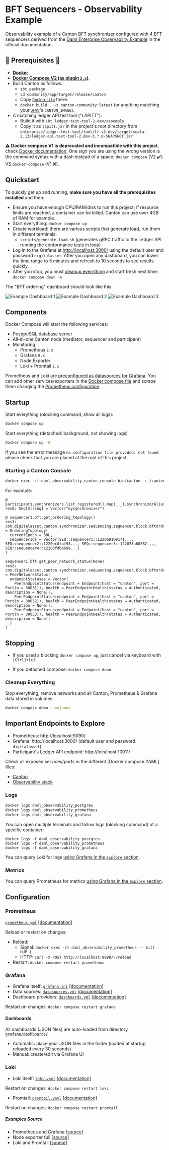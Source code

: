 # BFT Sequencers - Observability Example

Observability example of a Canton BFT synchronizer configured with 4 BFT sequencers derived from the
[Daml Enterprise Observability Example](https://docs.daml.com/canton/usermanual/monitoring.html#hands-on-with-the-daml-enterprise-observability-example)
in the official documentation.

## 🚦 Prerequisites 🚦

* [**Docker**](https://docs.docker.com/get-docker/).
* [**Docker Compose V2 (as plugin `2.x`)**](https://github.com/docker/compose).
* Build Canton as follows:
  * `sbt package`
  * `cd community/app/target/release/canton`
  * Copy [`Dockerfile`](canton/Dockerfile) there.
  * `docker build . -t canton-community:latest` (or anything matching your [.env](.env)'s `CANTON_IMAGE`).
* A matching ledger API test tool ("LAPITT"):
  * Build it with `sbt ledger-test-tool-2-dev/assembly`.
  * Copy it as `lapitt.jar` in the project's root directory from `enterprise/ledger-test-tool/tool/lf-v2.dev/target/scala-2.13/ledger-api-test-tool-2.dev-3.?.0-SNAPSHOT.jar`

⚠️ **Docker compose V1 is deprecated and incompatible with this project**, check [Docker documentation](https://docs.docker.com/compose/migrate/).
One sign you are using the wrong version is the command syntax with a dash instead of a space:
`docker compose` (V2 ✔️) VS `docker-compose` (V1 ❌).

## Quickstart

To quickly get up and running, **make sure you have all the prerequisites installed** and then:

* Ensure you have enough CPU/RAM/disk to run this project; if resource limits are reached, a container can be killed.
Canton can use over 4GB of RAM for example.
* Start everything: `docker compose up`
* Create workload: there are various scripts that generate load, run them in different terminals:
  * `scripts/generate-load.sh` (generates gRPC traffic to the Ledger API running the conformance tests in loop)
* Log in to the Grafana at [http://localhost:3000/](http://localhost:3000/) using the default
user and password `digitalasset`. After you open any dashboard, you can lower the time range to 5 minutes and
refresh to 10 seconds to see results quickly.
* After you stop, you must [cleanup everything](#cleanup-everything) and start fresh next time:
`docker compose down -v`

The "BFT ordering" dashboard should look like this:

![Example Dashboard 1](images/dashboard1.png "Example Dashboard")
![Example Dashboard 2](images/dashboard2.png "Example Dashboard")
![Example Dashboard 3](images/dashboard3.png "Example Dashboard")

## Components

Docker Compose will start the following services:

* PostgreSQL database server
* All-in-one Canton node (mediator, sequencer and participant)
* Monitoring
  * Prometheus `2.x`
  * Grafana `9.x`
  * Node Exporter
  * Loki + Promtail `2.x`

Prometheus and Loki are [preconfigured as datasources for Grafana](grafana/datasources.yml). You can add other
services/exporters in the [Docker compose file](docker-compose-observability.yml) and scrape them changing the
[Prometheus configuration](prometheus/prometheus.yml).

## Startup

Start everything (blocking command, show all logs):

```sh
docker compose up
```

Start everything (detached: background, not showing logs)

```sh
docker compose up -d
```

If you see the error message `no configuration file provided: not found`
please check that you are placed at the root of this project.

### Starting a Canton Console

```sh
docker exec -it daml_observability_canton_console bin/canton -c /canton/config/console.conf
```

For example:

```
@ participant1.synchronizers.list_registered().map(_._1.synchronizerAlias.unwrap)
res0: Seq[String] = Vector("mysynchronizer")

@ sequencer1.bft.get_ordering_topology()
res1: com.digitalasset.canton.synchronizer.sequencing.sequencer.block.bftordering.admin.SequencerBftAdminData.OrderingTopology = OrderingTopology(
  currentEpoch = 30L,
  sequencerIds = Vector(SEQ::sequencer1::122068109171..., SEQ::sequencer2::1220ec0faf93..., SEQ::sequencer3::122078a60382..., SEQ::sequencer4::12203fdba69e...)
)

sequencer1.bft.get_peer_network_status(None)
res2: com.digitalasset.canton.synchronizer.sequencing.sequencer.block.bftordering.admin.SequencerBftAdminData.PeerNetworkStatus = PeerNetworkStatus(
  endpointStatuses = Vector(
    PeerEndpointStatus(endpoint = Endpoint(host = "canton", port = Port(n = 30031)), health = PeerEndpointHealth(status = Authenticated, description = None)),
    PeerEndpointStatus(endpoint = Endpoint(host = "canton", port = Port(n = 30032)), health = PeerEndpointHealth(status = Authenticated, description = None)),
    PeerEndpointStatus(endpoint = Endpoint(host = "canton", port = Port(n = 30033)), health = PeerEndpointHealth(status = Authenticated, description = None))
  )
)
```

## Stopping

* If you used a blocking `docker compose up`, just cancel via keyboard with `[Ctrl]+[c]`

* If you detached compose: `docker compose down`

### Cleanup Everything

Stop everything, remove networks and all Canton, Prometheus & Grafana data stored in volumes:

```sh
docker compose down --volumes
```

## Important Endpoints to Explore

* Prometheus: http://localhost:9090/
* Grafana: http://localhost:3000/ (default user and password: `digitalasset`)
* Participant's Ledger API endpoint: http://localhost:10011/

Check all exposed services/ports in the different [Docker compose YAML] files:
* [Canton](docker-compose-canton.yml)
* [Observability stack](docker-compose-observability.yml)

### Logs

```sh
docker logs daml_observability_postgres
docker logs daml_observability_prometheus
docker logs daml_observability_grafana
```
You can open multiple terminals and follow logs (blocking command) of a specific container:

```
docker logs -f daml_observability_postgres
docker logs -f daml_observability_prometheus
docker logs -f daml_observability_grafana
```

You can query Loki for logs [using Grafana in the `Explore` section](http://localhost:3000/explore?left=%7B%22datasource%22:%22loki%22%7D).

### Metrics

You can query Prometheus for metrics [using Grafana in the `Explore` section](http://localhost:3000/explore?left=%7B%22datasource%22:%22prometheus%22%7D).

## Configuration

### Prometheus

[`prometheus.yml`](prometheus/prometheus.yml) [[documentation]](https://prometheus.io/docs/prometheus/latest/configuration/configuration/)

Reload or restart on changes:
* Reload:
  * Signal: `docker exec -it daml_observability_prometheus -- kill -HUP 1`
  * HTTP: `curl -X POST http://localhost:9090/-/reload`
* Restart: `docker compose restart prometheus`

### Grafana

* Grafana itself: [`grafana.ini`](grafana/grafana.ini) [[documentation]](https://grafana.com/docs/grafana/latest/setup-grafana/configure-grafana/)
* Data sources: [`datasources.yml`](grafana/datasources.yml) [[documentation]](https://grafana.com/docs/grafana/latest/datasources/)
* Dashboard providers: [`dashboards.yml`](grafana/dashboards.yml) [[documentation]](https://grafana.com/docs/grafana/latest/administration/provisioning/#dashboards)

Restart on changes: `docker compose restart grafana`

#### Dashboards

All dashboards (JSON files) are auto-loaded from directory
[`grafana/dashboards/`](./grafana/dashboards)

* Automatic: place your JSON files in the folder (loaded at startup, reloaded every 30 seconds)
* Manual: create/edit via Grafana UI

### Loki

* Loki itself: [`loki.yaml`](loki/loki.yaml) [[documentation]](https://grafana.com/docs/loki/latest/configure/)

Restart on changes: `docker compose restart loki`

* Promtail: [`promtail.yaml`](loki/promtail.yaml) [[documentation]](https://grafana.com/docs/loki/latest/send-data/promtail/configuration/)

Restart on changes: `docker compose restart promtail`

##### Examples Source

* Prometheus and Grafana [[source]](https://github.com/grafana/grafana/tree/main/public/app/plugins/datasource/prometheus/dashboards/)
* Node exporter full [[source]](https://grafana.com/grafana/dashboards/1860-node-exporter-full/)
* Loki and Promtail [[source]](https://grafana.com/grafana/dashboards/14055-loki-stack-monitoring-promtail-loki/)

